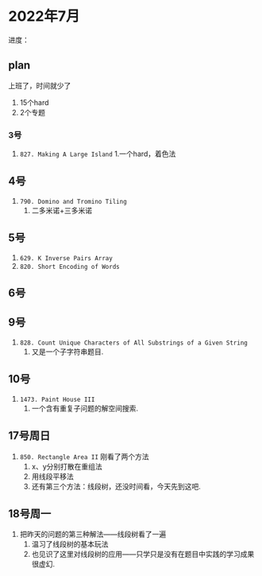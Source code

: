 # 2022年7月

进度：

## plan

上班了，时间就少了

1. 15个hard
2. 2个专题

### 3号

1. `827. Making A Large Island`
   1.一个hard，着色法

## 4号

1. `790. Domino and Tromino Tiling`
    1. 二多米诺+三多米诺

## 5号

1. `629. K Inverse Pairs Array`
2. `820. Short Encoding of Words`

## 6号

## 9号
1. `828. Count Unique Characters of All Substrings of a Given String`
   1. 又是一个子字符串题目.

## 10号
1. `1473. Paint House III`
   1. 一个含有重复子问题的解空间搜索.



## 17号周日
1. `850. Rectangle Area II`
   刚看了两个方法
   1. x、y分别打散在重组法
   2. 用线段平移法
   3. 还有第三个方法：线段树，还没时间看，今天先到这吧.

## 18号周一
1. 把昨天的问题的第三种解法——线段树看了一遍
   1. 温习了线段树的基本玩法
   2. 也见识了这里对线段树的应用——只学只是没有在题目中实践的学习成果很虚幻.

